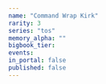 ```yaml
---
name: "Command Wrap Kirk"
rarity: 3
series: "tos"
memory_alpha: ""
bigbook_tier:
events:
in_portal: false
published: false
---
```

